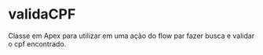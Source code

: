 # validaCPF
Classe em Apex para utilizar  em uma ação do flow par fazer busca e validar o cpf encontrado.
